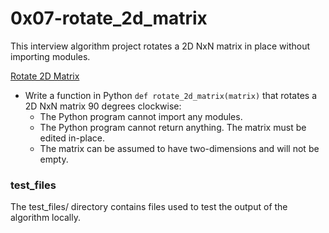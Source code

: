 # 0x07-rotate_2d_matrix
This interview algorithm project rotates a 2D NxN matrix in place without importing modules.

[Rotate 2D Matrix](/0x16-rotate_2d_matrix/0-rotate_2d_matrix)
* Write a function in Python `def rotate_2d_matrix(matrix)` that rotates a 2D NxN matrix 90 degrees clockwise:
  * The Python program cannot import any modules.
  * The Python program cannot return anything.  The matrix must be edited in-place.
  * The matrix can be assumed to have two-dimensions and will not be empty.

### test_files
The test_files/ directory contains files used to test the output of the algorithm locally.

